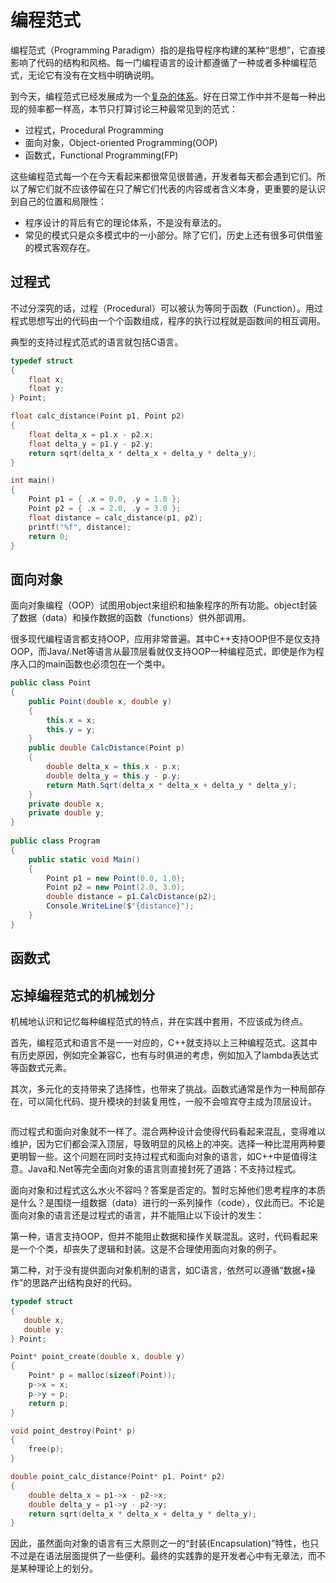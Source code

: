# 编程范式

编程范式（Programming Paradigm）指的是指导程序构建的某种“思想”，它直接影响了代码的结构和风格。每一门编程语言的设计都遵循了一种或者多种编程范式，无论它有没有在文档中明确说明。

到今天，编程范式已经发展成为一个[复杂的体系](https://en.wikipedia.org/wiki/Programming_paradigm)。好在日常工作中并不是每一种出现的频率都一样高，本节只打算讨论三种最常见到的范式：

* 过程式，Procedural Programming
* 面向对象，Object-oriented Programming(OOP)
* 函数式，Functional Programming(FP)

这些编程范式每一个在今天看起来都很常见很普通，开发者每天都会遇到它们。所以了解它们就不应该停留在只了解它们代表的内容或者含义本身，更重要的是认识到自己的位置和局限性：

* 程序设计的背后有它的理论体系，不是没有章法的。
* 常见的模式只是众多模式中的一小部分。除了它们，历史上还有很多可供借鉴的模式客观存在。

## 过程式

不过分深究的话，过程（Procedural）可以被认为等同于函数（Function）。用过程式思想写出的代码由一个个函数组成，程序的执行过程就是函数间的相互调用。

典型的支持过程式范式的语言就包括C语言。

```c
typedef struct
{
    float x;
    float y;
} Point;

float calc_distance(Point p1, Point p2)
{
    float delta_x = p1.x - p2.x;
    float delta_y = p1.y - p2.y;
    return sqrt(delta_x * delta_x + delta_y * delta_y);
}

int main()
{
    Point p1 = { .x = 0.0, .y = 1.0 };
    Point p2 = { .x = 2.0, .y = 3.0 };
    float distance = calc_distance(p1, p2);
    printf("%f", distance);
    return 0;
}
```

## 面向对象

面向对象编程（OOP）试图用object来组织和抽象程序的所有功能。object封装了数据（data）和操作数据的函数（functions）供外部调用。

很多现代编程语言都支持OOP，应用非常普遍。其中C++支持OOP但不是仅支持OOP，而Java/.Net等语言从最顶层看就仅支持OOP一种编程范式，即使是作为程序入口的main函数也必须包在一个类中。

```c#
public class Point
{
    public Point(double x, double y)
    {
        this.x = x;
        this.y = y;
    }
    public double CalcDistance(Point p)
    {
        double delta_x = this.x - p.x;
        double delta_y = this.y - p.y;
        return Math.Sqrt(delta_x * delta_x + delta_y * delta_y);
    }
    private double x;
    private double y;
}
                    
public class Program
{
    public static void Main()
    {
        Point p1 = new Point(0.0, 1.0);
        Point p2 = new Point(2.0, 3.0);
        double distance = p1.CalcDistance(p2);
        Console.WriteLine($"{distance}");
    }
}
```

## 函数式


## 忘掉编程范式的机械划分

机械地认识和记忆每种编程范式的特点，并在实践中套用，不应该成为终点。

首先，编程范式和语言不是一一对应的，C++就支持以上三种编程范式。这其中有历史原因，例如完全兼容C，也有与时俱进的考虑，例如加入了lambda表达式等函数式元素。

其次，多元化的支持带来了选择性，也带来了挑战。函数式通常是作为一种局部存在，可以简化代码、提升模块的封装复用性，一般不会喧宾夺主成为顶层设计。

```c
```


而过程式和面向对象就不一样了。混合两种设计会使得代码看起来混乱，变得难以维护，因为它们都会深入顶层，导致明显的风格上的冲突。选择一种比混用两种要更明智一些。这个问题在同时支持过程式和面向对象的语言，如C++中是值得注意。Java和.Net等完全面向对象的语言则直接封死了道路：不支持过程式。

面向对象和过程式这么水火不容吗？答案是否定的。暂时忘掉他们思考程序的本质是什么？是围绕一组数据（data）进行的一系列操作（code），仅此而已。不论是面向对象的语言还是过程式的语言，并不能阻止以下设计的发生：

第一种，语言支持OOP，但并不能阻止数据和操作关联混乱。这时，代码看起来是一个个类，却丧失了逻辑和封装。这是不合理使用面向对象的例子。

第二种，对于没有提供面向对象机制的语言，如C语言，依然可以遵循“数据+操作”的思路产出结构良好的代码。

```c
typedef struct
{
   double x;
   double y;
} Point;

Point* point_create(double x, double y)
{
    Point* p = malloc(sizeof(Point));
    p->x = x;
    p->y = p;
    return p;
}

void point_destroy(Point* p)
{
    free(p);
}

double point_calc_distance(Point* p1, Point* p2)
{
    double delta_x = p1->x - p2->x;
    double delta_y = p1->y - p2->y;
    return sqrt(delta_x * delta_x + delta_y * delta_y);
}
```

因此，虽然面向对象的语言有三大原则之一的“封装(Encapsulation)”特性，也只不过是在语法层面提供了一些便利。最终的实践靠的是开发者心中有无章法，而不是某种理论上的划分。

